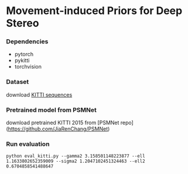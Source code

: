 # Movement-induced Priors for Deep Stereo 

### Dependencies
* pytorch
* pykitti
* torchvision

### Dataset
download [KITTI sequences](http://www.cvlibs.net/datasets/kitti/eval_depth.php?benchmark=depth_prediction)

### Pretrained model from PSMNet
download pretrained KITTI 2015 from [PSMNet repo] (https://github.com/JiaRenChang/PSMNet)

### Run evaluation
```
python eval_kitti.py --gamma2 3.158501148223877 --ell 1.1633802652359009 --sigma2 1.2047102451324463 --ell2 0.6704858541488647
```
